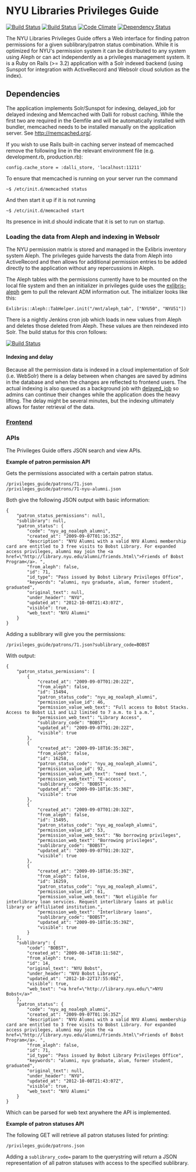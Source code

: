 # NYU Libraries Privileges Guide

[![Build Status](http://jenkins1.bobst.nyu.edu/job/Privileges%20Guide%20Production/badge/icon)](http://jenkins1.bobst.nyu.edu/job/Privileges%20Guide%20Production/)
[![Build Status](https://travis-ci.org/NYULibraries/privileges_guide.png?branch=master)](https://travis-ci.org/NYULibraries/privileges_guide)
[![Code Climate](https://codeclimate.com/badge.png)](https://codeclimate.com/github/NYULibraries/privileges_guide)
[![Dependency Status](https://gemnasium.com/NYULibraries/privileges_guide.png)](https://gemnasium.com/NYULibraries/privileges_guide)

The NYU Libraries Privileges Guide offers a Web interface for finding patron permissions for a given sublibrary/patron status combination. While it is optimized for NYU's permission system it can be distributed to any system using Aleph or can act independently as a privileges management system. It is a Ruby on Rails (>= 3.2) application with a Solr indexed backend (using Sunspot for integration with ActiveRecord and Websolr cloud solution as the index).

## Dependencies

The application implements Solr/Sunspot for indexing, delayed_job for delayed indexing and Memcached with Dalli for robust caching. While the first two are required in the Gemfile and will be automatically installed with bundler, memcached needs to be installed manually on the application server. See http://memcached.org/. 

If you wish to use Rails built-in caching server instead of memcached remove the following line in the relevant environment file (e.g. development.rb, production.rb):

    config.cache_store = :dalli_store, 'localhost:11211'

To ensure that memcached is running on your server run the command

    ~$ /etc/init.d/memcached status
  
And then start it up if it is not running

    ~$ /etc/init.d/memcached start

Its presence in init.d should indicate that it is set to run on startup.

### Loading the data from Aleph and indexing in Websolr
The NYU permission matrix is stored and managed in the Exlibris inventory system Aleph. The privileges guide harvests the data from Aleph into ActiveRecord and then allows for additional permission entries to be added directly to the application without any repercussions in Aleph. 

The Aleph tables with the permissions currently have to be mounted on the local file system and then an initializer in privileges guide uses the [exlibris-aleph](https://github.com/scotdalton/exlibris-aleph) gem to pull the relevant ADM information out. The initializer looks like this:

    Exlibris::Aleph::TabHelper.init("/mnt/aleph_tab", ["NYU50", "NYU51"])

There is a nightly Jenkins cron job which loads in new values from Aleph and deletes those deleted from Aleph. These values are then reindexed into Solr. The build status for this cron follows:

[![Build Status](http://jenkins1.bobst.nyu.edu/job/Reindex%20Privileges%20Guide%20Production/badge/icon)](http://jenkins1.bobst.nyu.edu/job/Reindex%20Privileges%20Guide%20Production/)

#### Indexing and delay
Because all the permission data is indexed in a cloud implementation of Solr (i.e. WebSolr) there is a delay between when changes are saved by admins in the database and when the changes are reflected to frontend users. The actual indexing is also queued as a background job with [delayed_job](https://github.com/collectiveidea/delayed_job) so admins can continue their changes while the application does the heavy lifting. The delay might be several minutes, but the indexing ultimately allows for faster retrieval of the data.

### [Frontend](https://web1.library.nyu.edu/privileges_guide)

### APIs
The Privileges Guide offers JSON search and view APIs.

__Example of patron permission API__

Gets the permissions associated with a certain patron status.

    /privileges_guide/patrons/71.json
    /privileges_guide/patrons/71-nyu-alumni.json

Both give the following JSON output with basic information:

    {
        "patron_status_permissions": null,
        "sublibrary": null,
        "patron_status": {
            "code": "nyu_ag_noaleph_alumni",
            "created_at": "2009-09-07T01:16:35Z",
            "description": "NYU Alumni with a valid NYU Alumni membership card are entitled to 3 free visits to Bobst Library. For expanded access privileges, alumni may join the <a href=\"http://library.nyu.edu/alumni/friends.html\">Friends of Bobst Program</a>. ",
            "from_aleph": false,
            "id": 71,
            "id_type": "Pass issued by Bobst Library Privileges Office",
            "keywords": "alumni, nyu graduate, alum, former student, graduated",
            "original_text": null,
            "under_header": "NYU",
            "updated_at": "2012-10-08T21:43:07Z",
            "visible": true,
            "web_text": "NYU Alumni"
        }
    }
    
Adding a sublibrary will give you the permissions:

    /privileges_guide/patrons/71.json?sublibrary_code=BOBST

With output:

    {
        "patron_status_permissions": [
            {
                "created_at": "2009-09-07T01:20:22Z",
                "from_aleph": false,
                "id": 15494,
                "patron_status_code": "nyu_ag_noaleph_alumni",
                "permission_value_id": 46,
                "permission_value_web_text": "Full access to Bobst Stacks. Access to Bobst LL1 and LL2 limited to 7 a.m. to 1 a.m.",
                "permission_web_text": "Library Access",
                "sublibrary_code": "BOBST",
                "updated_at": "2009-09-07T01:20:22Z",
                "visible": true
            },
            {
                "created_at": "2009-09-18T16:35:30Z",
                "from_aleph": false,
                "id": 16258,
                "patron_status_code": "nyu_ag_noaleph_alumni",
                "permission_value_id": 92,
                "permission_value_web_text": "need text.",
                "permission_web_text": "E-access",
                "sublibrary_code": "BOBST",
                "updated_at": "2009-09-18T16:35:30Z",
                "visible": true
            },
            {
                "created_at": "2009-09-07T01:20:32Z",
                "from_aleph": false,
                "id": 15495,
                "patron_status_code": "nyu_ag_noaleph_alumni",
                "permission_value_id": 53,
                "permission_value_web_text": "No borrowing privileges",
                "permission_web_text": "Borrowing privileges",
                "sublibrary_code": "BOBST",
                "updated_at": "2009-09-07T01:20:32Z",
                "visible": true
            },
            {
                "created_at": "2009-09-18T16:35:39Z",
                "from_aleph": false,
                "id": 16259,
                "patron_status_code": "nyu_ag_noaleph_alumni",
                "permission_value_id": 61,
                "permission_value_web_text": "Not eligible for interlibrary loan services. Request interlibrary loans at public library or affliliated institution.",
                "permission_web_text": "Interlibrary loans",
                "sublibrary_code": "BOBST",
                "updated_at": "2009-09-18T16:35:39Z",
                "visible": true
            }
        ],
        "sublibrary": {
            "code": "BOBST",
            "created_at": "2009-08-14T18:11:58Z",
            "from_aleph": true,
            "id": 14,
            "original_text": "NYU Bobst",
            "under_header": "NYU Bobst Library",
            "updated_at": "2012-10-22T17:55:08Z",
            "visible": true,
            "web_text": "<a href=\"http://library.nyu.edu/\">NYU Bobst</a>"
        },
        "patron_status": {
            "code": "nyu_ag_noaleph_alumni",
            "created_at": "2009-09-07T01:16:35Z",
            "description": "NYU Alumni with a valid NYU Alumni membership card are entitled to 3 free visits to Bobst Library. For expanded access privileges, alumni may join the <a href=\"http://library.nyu.edu/alumni/friends.html\">Friends of Bobst Program</a>. ",
            "from_aleph": false,
            "id": 71,
            "id_type": "Pass issued by Bobst Library Privileges Office",
            "keywords": "alumni, nyu graduate, alum, former student, graduated",
            "original_text": null,
            "under_header": "NYU",
            "updated_at": "2012-10-08T21:43:07Z",
            "visible": true,
            "web_text": "NYU Alumni"
        }
    }
    
Which can be parsed for web text anywhere the API is implemented.

__Example of patron statuses API__

The following GET will retrieve all patron statuses listed for printing:

    /privileges_guide/patrons.json
    
Adding a `sublibrary_code=` param to the querystring will return a JSON representation of all patron statuses with access to the specified sublibrary.

